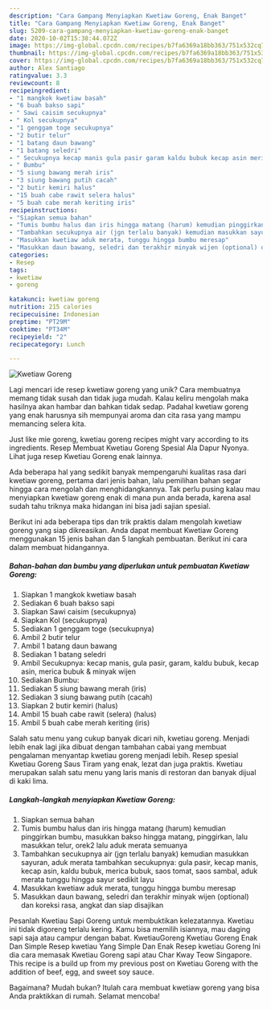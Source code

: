 ```yaml
---
description: "Cara Gampang Menyiapkan Kwetiaw Goreng, Enak Banget"
title: "Cara Gampang Menyiapkan Kwetiaw Goreng, Enak Banget"
slug: 5209-cara-gampang-menyiapkan-kwetiaw-goreng-enak-banget
date: 2020-10-02T15:38:44.072Z
image: https://img-global.cpcdn.com/recipes/b7fa6369a18bb363/751x532cq70/kwetiaw-goreng-foto-resep-utama.jpg
thumbnail: https://img-global.cpcdn.com/recipes/b7fa6369a18bb363/751x532cq70/kwetiaw-goreng-foto-resep-utama.jpg
cover: https://img-global.cpcdn.com/recipes/b7fa6369a18bb363/751x532cq70/kwetiaw-goreng-foto-resep-utama.jpg
author: Alex Santiago
ratingvalue: 3.3
reviewcount: 8
recipeingredient:
- "1 mangkok kwetiaw basah"
- "6 buah bakso sapi"
- " Sawi caisim secukupnya"
- " Kol secukupnya"
- "1 genggam toge secukupnya"
- "2 butir telur"
- "1 batang daun bawang"
- "1 batang seledri"
- " Secukupnya kecap manis gula pasir garam kaldu bubuk kecap asin merica bubuk  minyak wijen"
- " Bumbu"
- "5 siung bawang merah iris"
- "3 siung bawang putih cacah"
- "2 butir kemiri halus"
- "15 buah cabe rawit selera halus"
- "5 buah cabe merah keriting iris"
recipeinstructions:
- "Siapkan semua bahan"
- "Tumis bumbu halus dan iris hingga matang (harum) kemudian pinggirkan bumbu, masukkan bakso hingga matang, pinggirkan, lalu masukkan telur, orek2 lalu aduk merata semuanya"
- "Tambahkan secukupnya air (jgn terlalu banyak) kemudian masukkan sayuran, aduk merata tambahkan secukupnya: gula pasir, kecap manis, kecap asin, kaldu bubuk, merica bubuk, saos tomat, saos sambal, aduk merata tunggu hingga sayur sedikit layu"
- "Masukkan kwetiaw aduk merata, tunggu hingga bumbu meresap"
- "Masukkan daun bawang, seledri dan terakhir minyak wijen (optional) dan koreksi rasa, angkat dan siap disajikan"
categories:
- Resep
tags:
- kwetiaw
- goreng

katakunci: kwetiaw goreng 
nutrition: 215 calories
recipecuisine: Indonesian
preptime: "PT29M"
cooktime: "PT34M"
recipeyield: "2"
recipecategory: Lunch

---
```



![Kwetiaw Goreng](https://img-global.cpcdn.com/recipes/b7fa6369a18bb363/751x532cq70/kwetiaw-goreng-foto-resep-utama.jpg)

Lagi mencari ide resep kwetiaw goreng yang unik? Cara membuatnya memang tidak susah dan tidak juga mudah. Kalau keliru mengolah maka hasilnya akan hambar dan bahkan tidak sedap. Padahal kwetiaw goreng yang enak harusnya sih mempunyai aroma dan cita rasa yang mampu memancing selera kita.

Just like mie goreng, kwetiau goreng recipes might vary according to its ingredients. Resep Membuat Kwetiau Goreng Spesial Ala Dapur Nyonya. Lihat juga resep Kwetiau Goreng enak lainnya.

Ada beberapa hal yang sedikit banyak mempengaruhi kualitas rasa dari kwetiaw goreng, pertama dari jenis bahan, lalu pemilihan bahan segar hingga cara mengolah dan menghidangkannya. Tak perlu pusing kalau mau menyiapkan kwetiaw goreng enak di mana pun anda berada, karena asal sudah tahu triknya maka hidangan ini bisa jadi sajian spesial.


Berikut ini ada beberapa tips dan trik praktis dalam mengolah kwetiaw goreng yang siap dikreasikan. Anda dapat membuat Kwetiaw Goreng menggunakan 15 jenis bahan dan 5 langkah pembuatan. Berikut ini cara dalam membuat hidangannya.

<!--inarticleads1-->

##### Bahan-bahan dan bumbu yang diperlukan untuk pembuatan Kwetiaw Goreng:

1. Siapkan 1 mangkok kwetiaw basah
1. Sediakan 6 buah bakso sapi
1. Siapkan  Sawi caisim (secukupnya)
1. Siapkan  Kol (secukupnya)
1. Sediakan 1 genggam toge (secukupnya)
1. Ambil 2 butir telur
1. Ambil 1 batang daun bawang
1. Sediakan 1 batang seledri
1. Ambil  Secukupnya: kecap manis, gula pasir, garam, kaldu bubuk, kecap asin, merica bubuk &amp; minyak wijen
1. Sediakan  Bumbu:
1. Sediakan 5 siung bawang merah (iris)
1. Sediakan 3 siung bawang putih (cacah)
1. Siapkan 2 butir kemiri (halus)
1. Ambil 15 buah cabe rawit (selera) (halus)
1. Ambil 5 buah cabe merah keriting (iris)


Salah satu menu yang cukup banyak dicari nih, kwetiau goreng. Menjadi lebih enak lagi jika dibuat dengan tambahan cabai yang membuat pengalaman menyantap kwetiau goreng menjadi lebih. Resep spesial Kwetiau Goreng Saus Tiram yang enak, lezat dan juga praktis. Kwetiau merupakan salah satu menu yang laris manis di restoran dan banyak dijual di kaki lima. 

<!--inarticleads2-->

##### Langkah-langkah menyiapkan Kwetiaw Goreng:

1. Siapkan semua bahan
1. Tumis bumbu halus dan iris hingga matang (harum) kemudian pinggirkan bumbu, masukkan bakso hingga matang, pinggirkan, lalu masukkan telur, orek2 lalu aduk merata semuanya
1. Tambahkan secukupnya air (jgn terlalu banyak) kemudian masukkan sayuran, aduk merata tambahkan secukupnya: gula pasir, kecap manis, kecap asin, kaldu bubuk, merica bubuk, saos tomat, saos sambal, aduk merata tunggu hingga sayur sedikit layu
1. Masukkan kwetiaw aduk merata, tunggu hingga bumbu meresap
1. Masukkan daun bawang, seledri dan terakhir minyak wijen (optional) dan koreksi rasa, angkat dan siap disajikan


Pesanlah Kwetiau Sapi Goreng untuk membuktikan kelezatannya. Kwetiau ini tidak digoreng terlalu kering. Kamu bisa memilih isiannya, mau daging sapi saja atau campur dengan babat. KwetiauGoreng Kwetiau Goreng Enak Dan Simple Resep kwetiau Yang Simple Dan Enak Resep kwetiau Goreng Ini dia cara memasak Kwetiau Goreng sapi atau Char Kway Teow Singapore. This recipe is a build up from my previous post on Kwetiau Goreng with the addition of beef, egg, and sweet soy sauce. 

Bagaimana? Mudah bukan? Itulah cara membuat kwetiaw goreng yang bisa Anda praktikkan di rumah. Selamat mencoba!
